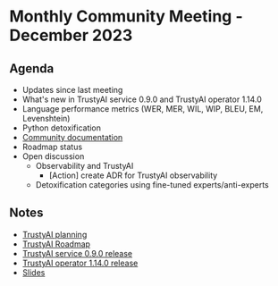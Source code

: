 # Monthly Community Meeting - December 2023

## Agenda

- Updates since last meeting
- What's new in TrustyAI service 0.9.0 and TrustyAI operator 1.14.0
- Language performance metrics (WER, MER, WIL, WIP, BLEU, EM, Levenshtein)
- Python detoxification
- [Community documentation](https://trustyai-explainability.github.io/trustyai-site/0.8.0/main.html)
- Roadmap status
- Open discussion
  - Observability and TrustyAI
    - [Action] create ADR for TrustyAI observability
  - Detoxification categories using fine-tuned experts/anti-experts

## Notes

- [TrustyAI planning](https://github.com/orgs/trustyai-explainability/projects/12)
- [TrustyAI Roadmap](https://github.com/orgs/trustyai-explainability/projects/10)
- [TrustyAI service 0.9.0 release](https://github.com/trustyai-explainability/trustyai-explainability/releases/tag/v0.9.0)
- [TrustyAI operator 1.14.0 release](https://github.com/trustyai-explainability/trustyai-service-operator/releases/tag/v1.14.0)
- [Slides](2023-12-slides.pdf)
